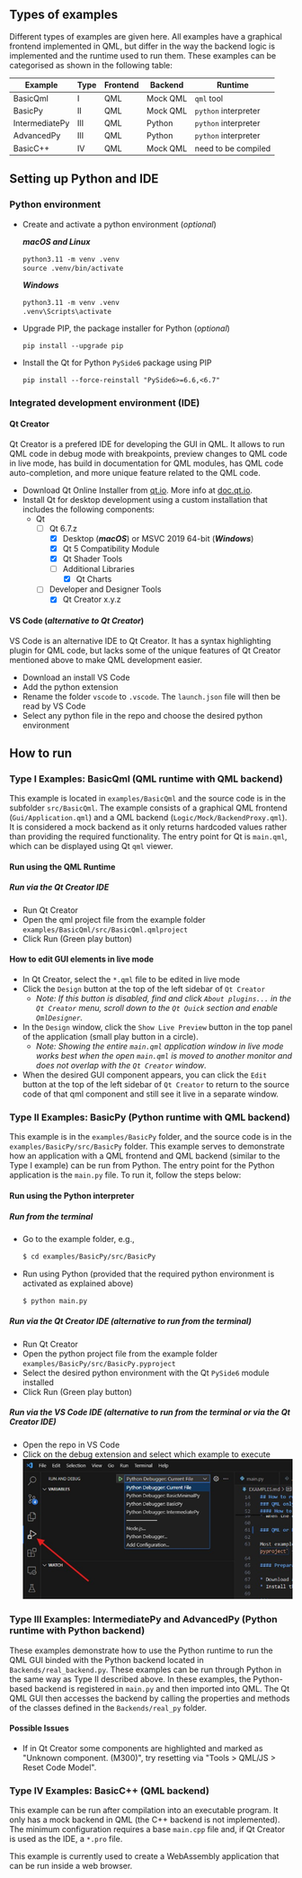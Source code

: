 ## Types of examples

Different types of examples are given here. All examples have a graphical frontend implemented in QML, but differ in the way the backend logic is implemented and the runtime used to run them. These examples can be categorised as shown in the following table:

| Example        | Type | Frontend | Backend  | Runtime              |
| -------------- | ---- | -------- | -------- | -------------------- |
| BasicQml       | I    | QML      | Mock QML | `qml` tool           |
| BasicPy        | II   | QML      | Mock QML | `python` interpreter |
| IntermediatePy | III  | QML      | Python   | `python` interpreter |
| AdvancedPy     | III  | QML      | Python   | `python` interpreter |
| BasicC++       | IV   | QML      | Mock QML | need to be compiled  |

## Setting up Python and IDE 

### Python environment

* Create and activate a python environment (_optional_)

  ***macOS and Linux***

  ```
  python3.11 -m venv .venv
  source .venv/bin/activate
  ```

  ***Windows***

  ```
  python3.11 -m venv .venv
  .venv\Scripts\activate
  ```

* Upgrade PIP, the package installer for Python (_optional_)

  ```
  pip install --upgrade pip
  ```
  
* Install the Qt for Python `PySide6` package using PIP

  ```
  pip install --force-reinstall "PySide6>=6.6,<6.7" 
  ```

### Integrated development environment (IDE)

#### Qt Creator

Qt Creator is a prefered IDE for developing the GUI in QML. It allows to run QML code in debug mode with breakpoints, preview changes to QML code in live mode, has build in documentation for QML modules, has QML code auto-completion, and more unique feature related to the QML code.

* Download Qt Online Installer from [qt.io](https://www.qt.io/download-qt-installer-oss). More info at [doc.qt.io](https://doc.qt.io/qt-6/qt-online-installation.html).
* Install Qt for desktop development using a custom installation that includes the following components:
    * Qt
	   * [ ] Qt 6.7.z
	       * [x] Desktop (***macOS***) or MSVC 2019 64-bit (***Windows***)
	       * [x] Qt 5 Compatibility Module
	       * [x] Qt Shader Tools
   	       * [ ] Additional Libraries
   	           * [x] Qt Charts  
	   * [ ] Developer and Designer Tools
	       * [x] Qt Creator x.y.z

#### VS Code (_alternative to Qt Creator_)

VS Code is an alternative IDE to Qt Creator. It has a syntax highlighting plugin for QML code, but lacks some of the unique features of Qt Creator mentioned above to make QML development easier.

* Download an install VS Code
* Add the python extension
* Rename the folder `vscode` to `.vscode`. The `launch.json` file will then be read by VS Code
* Select any python file in the repo and choose the desired python environment

## How to run

### Type I Examples: BasicQml (QML runtime with QML backend)

This example is located in `examples/BasicQml` and the source code is in the subfolder `src/BasicQml`. The example consists of a graphical QML frontend (`Gui/Application.qml`) and a QML backend (`Logic/Mock/BackendProxy.qml`). It is considered a mock backend as it only returns hardcoded values rather than providing the required functionality. The entry point for Qt is `main.qml`, which can be displayed using Qt `qml` viewer.

#### Run using the QML Runtime

##### Run via the Qt Creator IDE

* Run Qt Creator
* Open the qml project file from the example folder `examples/BasicQml/src/BasicQml.qmlproject`
* Click Run (Green play button)

#### How to edit GUI elements in live mode

* In Qt Creator, select the `*.qml` file to be edited in live mode
* Click the `Design` button at the top of the left sidebar of `Qt Creator`
    * _Note: If this button is disabled, find and click `About plugins...` in the `Qt Creator` menu, scroll down to the `Qt Quick` section and enable `QmlDesigner`._
* In the `Design` window, click the `Show Live Preview` button in the top panel of the application (small play button in a circle).
    * _Note: Showing the entire `main.qml` application window in live mode works best when the open `main.qml` is moved to another monitor and does not overlap with the `Qt Creator` window_.
* When the desired GUI component appears, you can click the `Edit` button at the top of the left sidebar of `Qt Creator` to return to the source code of that qml component and still see it live in a separate window.

### Type II Examples: BasicPy (Python runtime with QML backend)

This example is in the `examples/BasicPy` folder, and the source code is in the `examples/BasicPy/src/BasicPy` folder. This example serves to demonstrate how an application with a QML frontend and QML backend (similar to the Type I example) can be run from Python. The entry point for the Python application is the `main.py` file. To run it, follow the steps below:

#### Run using the Python interpreter

##### Run from the terminal

* Go to the example folder, e.g.,

  ```sh
  $ cd examples/BasicPy/src/BasicPy
  ```
* Run using Python (provided that the required python environment is activated as explained above)

  ```sh
  $ python main.py
  ```

##### Run via the Qt Creator IDE (_alternative to run from the terminal_)

* Run Qt Creator
* Open the python project file from the example folder `examples/BasicPy/src/BasicPy.pyproject`
* Select the desired python environment with the Qt `PySide6` module installed
* Click Run (Green play button)

##### Run via the VS Code IDE (_alternative to run from the terminal or via the Qt Creator IDE_)

* Open the repo in VS Code
* Click on the debug extension and select which example to execute
![Debug dropdown window](resources/images/vscode_debug.jpg)

### Type III Examples: IntermediatePy and AdvancedPy (Python runtime with Python backend)

These examples demonstrate how to use the Python runtime to run the QML GUI binded with the Python backend located in `Backends/real_backend.py`. These examples can be run through Python in the same way as Type II described above. In these examples, the Python-based backend is registered in `main.py` and then imported into QML. The Qt QML GUI then accesses the backend by calling the properties and methods of the classes defined in the `Backends/real_py` folder.

#### Possible Issues

* If in Qt Creator some components are highlighted and marked as "Unknown component. (M300)", try resetting via "Tools > QML/JS > Reset Code Model".

### Type IV Examples: BasicC++ (QML backend)

This example can be run after compilation into an executable program. It only has a mock backend in QML (the C++ backend is not implemented). The minimum configuration requires a base `main.cpp` file and, if Qt Creator is used as the IDE, a `*.pro` file.

This example is currently used to create a WebAssembly application that can be run inside a web browser.
